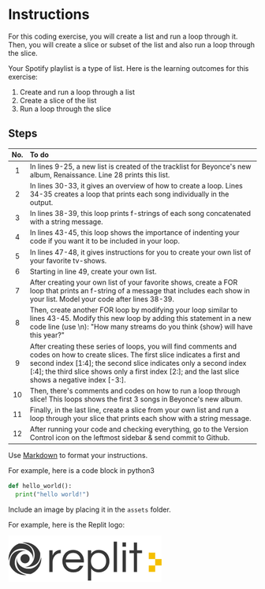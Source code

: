 # Instructions  

 For this coding exercise, you will create a list and run a loop through it. Then, you will create a slice or subset of the list and also run a loop through the slice.

Your Spotify playlist is a type of list. Here is the learning outcomes for this exercise:
  1. Create and run a loop through a list
  2. Create a slice of the list
  3. Run a loop through the slice

## Steps
No.| To do
:-:|:-
1| In lines 9-25, a new list is created of the tracklist for Beyonce's new album, Renaissance. Line 28 prints this list.
2| In lines 30-33, it gives an overview of how to create a loop. Lines 34-35 creates a loop that prints each song individually in the output.
3| In lines 38-39, this loop prints f-strings of each song concatenated with a string message.
4| In lines 43-45, this loop shows the importance of indenting your code if you want it to be included in your loop.
5| In lines 47-48, it gives instructions for you to create your own list of your favorite tv-shows. 
6| Starting in line 49, create your own list.
7| After creating your own list of your favorite shows, create a FOR loop that prints an f-string of a message that includes each show in your list. Model your code after lines 38-39.
8| Then, create another FOR loop by modifying your loop similar to lines 43-45. Modify this new loop by adding this statement in a new code line (use \n): "How many streams do you think {show} will have this year?"
9| After creating these series of loops, you will find comments and codes on how to create slices. The first slice indicates a first and second index [1:4]; the second slice indicates only a second index [:4]; the third slice shows only a first index [2:]; and the last slice shows a negative index [-3:].
10| Then, there's comments and codes on how to run a loop through slice! This loops shows the first 3 songs in Beyonce's new album.
11| Finally, in the last line, create a slice from your own list and run a loop through your slice that prints each show with a string message.
12| After running your code and checking everything, go to the Version Control icon on the leftmost sidebar & send commit to Github.

  Use [Markdown](https://gist.github.com/cuonggt/9b7d08a597b167299f0d) to format your instructions.

  For example, here is a code block in python3
```python
def hello_world():
  print("hello world!")
```


  Include an image by placing it in the `assets` folder.

  For example, here is the Replit logo:

  ![alt text](assets/logo.png)
  
  